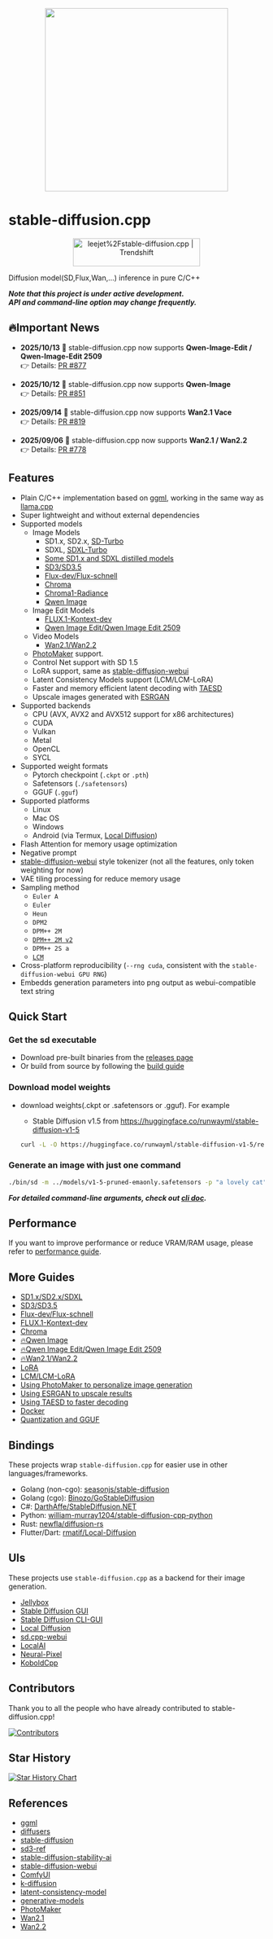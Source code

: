 <p align="center">
  <img src="./assets/cat_with_sd_cpp_42.png" width="360x">
</p>

# stable-diffusion.cpp

<div align="center">
<a href="https://trendshift.io/repositories/9714" target="_blank"><img src="https://trendshift.io/api/badge/repositories/9714" alt="leejet%2Fstable-diffusion.cpp | Trendshift" style="width: 250px; height: 55px;" width="250" height="55"/></a>
</div>

Diffusion model(SD,Flux,Wan,...) inference in pure C/C++

***Note that this project is under active development. \
API and command-line option may change frequently.***

## 🔥Important News

* **2025/10/13** 🚀 stable-diffusion.cpp now supports **Qwen-Image-Edit / Qwen-Image-Edit 2509**  
  👉 Details: [PR #877](https://github.com/leejet/stable-diffusion.cpp/pull/877)

* **2025/10/12** 🚀 stable-diffusion.cpp now supports **Qwen-Image**  
  👉 Details: [PR #851](https://github.com/leejet/stable-diffusion.cpp/pull/851)

* **2025/09/14** 🚀 stable-diffusion.cpp now supports **Wan2.1 Vace**  
  👉 Details: [PR #819](https://github.com/leejet/stable-diffusion.cpp/pull/819)

* **2025/09/06** 🚀 stable-diffusion.cpp now supports **Wan2.1 / Wan2.2**  
  👉 Details: [PR #778](https://github.com/leejet/stable-diffusion.cpp/pull/778)

## Features

- Plain C/C++ implementation based on [ggml](https://github.com/ggerganov/ggml), working in the same way as [llama.cpp](https://github.com/ggerganov/llama.cpp)
- Super lightweight and without external dependencies
- Supported models
  - Image Models
    - SD1.x, SD2.x, [SD-Turbo](https://huggingface.co/stabilityai/sd-turbo)
    - SDXL, [SDXL-Turbo](https://huggingface.co/stabilityai/sdxl-turbo)
    - [Some SD1.x and SDXL distilled models](./docs/distilled_sd.md)
    - [SD3/SD3.5](./docs/sd3.md)
    - [Flux-dev/Flux-schnell](./docs/flux.md)
    - [Chroma](./docs/chroma.md)
    - [Chroma1-Radiance](./docs/chroma_radiance.md)
    - [Qwen Image](./docs/qwen_image.md)
  - Image Edit Models
    - [FLUX.1-Kontext-dev](./docs/kontext.md)
    - [Qwen Image Edit/Qwen Image Edit 2509](./docs/qwen_image_edit.md)
  - Video Models
    - [Wan2.1/Wan2.2](./docs/wan.md)
  - [PhotoMaker](https://github.com/TencentARC/PhotoMaker) support.
  - Control Net support with SD 1.5
  - LoRA support, same as [stable-diffusion-webui](https://github.com/AUTOMATIC1111/stable-diffusion-webui/wiki/Features#lora)
  - Latent Consistency Models support (LCM/LCM-LoRA)
  - Faster and memory efficient latent decoding with [TAESD](https://github.com/madebyollin/taesd)
  - Upscale images generated with [ESRGAN](https://github.com/xinntao/Real-ESRGAN)
- Supported backends
  - CPU (AVX, AVX2 and AVX512 support for x86 architectures)
  - CUDA
  - Vulkan
  - Metal
  - OpenCL
  - SYCL
- Supported weight formats
  - Pytorch checkpoint (`.ckpt` or `.pth`)
  - Safetensors (`./safetensors`)
  - GGUF (`.gguf`)
- Supported platforms
    - Linux
    - Mac OS
    - Windows
    - Android (via Termux, [Local Diffusion](https://github.com/rmatif/Local-Diffusion))
- Flash Attention for memory usage optimization
- Negative prompt
- [stable-diffusion-webui](https://github.com/AUTOMATIC1111/stable-diffusion-webui) style tokenizer (not all the features, only token weighting for now)
- VAE tiling processing for reduce memory usage
- Sampling method
    - `Euler A`
    - `Euler`
    - `Heun`
    - `DPM2`
    - `DPM++ 2M`
    - [`DPM++ 2M v2`](https://github.com/AUTOMATIC1111/stable-diffusion-webui/discussions/8457)
    - `DPM++ 2S a`
    - [`LCM`](https://github.com/AUTOMATIC1111/stable-diffusion-webui/issues/13952)
- Cross-platform reproducibility (`--rng cuda`, consistent with the `stable-diffusion-webui GPU RNG`)
- Embedds generation parameters into png output as webui-compatible text string

## Quick Start

### Get the sd executable

- Download pre-built binaries from the [releases page](https://github.com/leejet/stable-diffusion.cpp/releases)
- Or build from source by following the [build guide](./docs/build.md)

### Download model weights

- download weights(.ckpt or .safetensors or .gguf). For example
    - Stable Diffusion v1.5 from https://huggingface.co/runwayml/stable-diffusion-v1-5

    ```sh
    curl -L -O https://huggingface.co/runwayml/stable-diffusion-v1-5/resolve/main/v1-5-pruned-emaonly.safetensors
    ```

### Generate an image with just one command

```sh
./bin/sd -m ../models/v1-5-pruned-emaonly.safetensors -p "a lovely cat"
```

***For detailed command-line arguments, check out [cli doc](./examples/cli/README.md).***

## Performance

If you want to improve performance or reduce VRAM/RAM usage, please refer to [performance guide](./docs/performance.md).

## More Guides

- [SD1.x/SD2.x/SDXL](./docs/sd.md)
- [SD3/SD3.5](./docs/sd3.md)
- [Flux-dev/Flux-schnell](./docs/flux.md)
- [FLUX.1-Kontext-dev](./docs/kontext.md)
- [Chroma](./docs/chroma.md)
- [🔥Qwen Image](./docs/qwen_image.md)
- [🔥Qwen Image Edit/Qwen Image Edit 2509](./docs/qwen_image_edit.md)
- [🔥Wan2.1/Wan2.2](./docs/wan.md)
- [LoRA](./docs/lora.md)
- [LCM/LCM-LoRA](./docs/lcm.md)
- [Using PhotoMaker to personalize image generation](./docs/photo_maker.md)
- [Using ESRGAN to upscale results](./docs/esrgan.md)
- [Using TAESD to faster decoding](./docs/taesd.md)
- [Docker](./docs/docker.md)
- [Quantization and GGUF](./docs/quantization_and_gguf.md)

## Bindings

These projects wrap `stable-diffusion.cpp` for easier use in other languages/frameworks.

* Golang (non-cgo): [seasonjs/stable-diffusion](https://github.com/seasonjs/stable-diffusion)
* Golang (cgo): [Binozo/GoStableDiffusion](https://github.com/Binozo/GoStableDiffusion)
* C#: [DarthAffe/StableDiffusion.NET](https://github.com/DarthAffe/StableDiffusion.NET)
* Python: [william-murray1204/stable-diffusion-cpp-python](https://github.com/william-murray1204/stable-diffusion-cpp-python)
* Rust: [newfla/diffusion-rs](https://github.com/newfla/diffusion-rs)
* Flutter/Dart: [rmatif/Local-Diffusion](https://github.com/rmatif/Local-Diffusion)

## UIs

These projects use `stable-diffusion.cpp` as a backend for their image generation.

- [Jellybox](https://jellybox.com)
- [Stable Diffusion GUI](https://github.com/fszontagh/sd.cpp.gui.wx)
- [Stable Diffusion CLI-GUI](https://github.com/piallai/stable-diffusion.cpp)
- [Local Diffusion](https://github.com/rmatif/Local-Diffusion)
- [sd.cpp-webui](https://github.com/daniandtheweb/sd.cpp-webui)
- [LocalAI](https://github.com/mudler/LocalAI)
- [Neural-Pixel](https://github.com/Luiz-Alcantara/Neural-Pixel)
- [KoboldCpp](https://github.com/LostRuins/koboldcpp)

## Contributors

Thank you to all the people who have already contributed to stable-diffusion.cpp!

[![Contributors](https://contrib.rocks/image?repo=leejet/stable-diffusion.cpp)](https://github.com/leejet/stable-diffusion.cpp/graphs/contributors)

## Star History

[![Star History Chart](https://api.star-history.com/svg?repos=leejet/stable-diffusion.cpp&type=Date)](https://star-history.com/#leejet/stable-diffusion.cpp&Date)

## References

- [ggml](https://github.com/ggerganov/ggml)
- [diffusers](https://github.com/huggingface/diffusers)
- [stable-diffusion](https://github.com/CompVis/stable-diffusion)
- [sd3-ref](https://github.com/Stability-AI/sd3-ref)
- [stable-diffusion-stability-ai](https://github.com/Stability-AI/stablediffusion)
- [stable-diffusion-webui](https://github.com/AUTOMATIC1111/stable-diffusion-webui)
- [ComfyUI](https://github.com/comfyanonymous/ComfyUI)
- [k-diffusion](https://github.com/crowsonkb/k-diffusion)
- [latent-consistency-model](https://github.com/luosiallen/latent-consistency-model)
- [generative-models](https://github.com/Stability-AI/generative-models/)
- [PhotoMaker](https://github.com/TencentARC/PhotoMaker)
- [Wan2.1](https://github.com/Wan-Video/Wan2.1)
- [Wan2.2](https://github.com/Wan-Video/Wan2.2)
